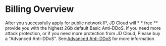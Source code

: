 # Billing Overview
     
  After you successfully apply for public network IP, JD Cloud will * * free ** provide you with the highest 2Gb default Basic Anti-DDoS. If you need more attack protection, or if you need more protection from JD Cloud,
  Please buy a "Advanced Anti-DDoS". See:[Advanced Anti-DDoS](https://www.jdcloud.com/products/ipanti) for more information
     
    
